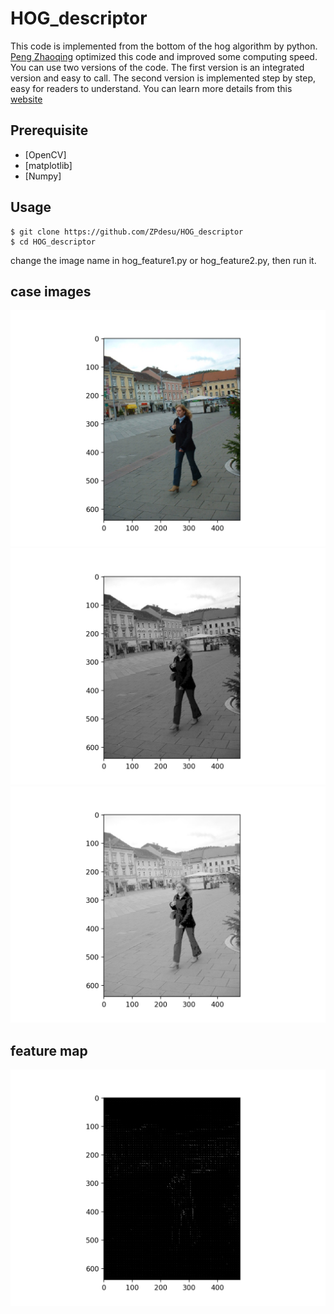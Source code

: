 # HOG_descriptor

This code is implemented from the bottom of the hog algorithm by python. [Peng Zhaoqing](https://github.com/PENGZhaoqing) optimized this code and improved some computing speed. You can use two versions of the code. The first version is an integrated version and easy to call. The second version is implemented step by step, easy for readers to understand. You can learn more details from this [website](https://zpdesu.github.io/documents/HOG特征提取/)

## Prerequisite
* [OpenCV]
* [matplotlib]
* [Numpy]

## Usage

```
$ git clone https://github.com/ZPdesu/HOG_descriptor
$ cd HOG_descriptor
```
change the image name in hog_feature1.py or hog_feature2.py, then run it.

## case images
![s](transform_graph/figure_1.png)
![s](transform_graph/Grayscale.png)
![s](transform_graph/Gamma_trans.png)

## feature map
![s](feature_map/feature_1.png)
